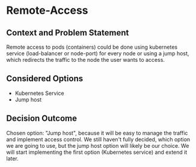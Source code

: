 # Remote-Access

## Context and Problem Statement

Remote access to pods (containers) could be done using kubernetes service (load-balancer or node-port) for every node or using a jump host, which redirects the traffic to the node the user wants to access.

## Considered Options

* Kubernetes Service
* Jump host

## Decision Outcome

Chosen option: "Jump host", because it will be easy to manage the traffic and implement access control. We still haven't fully decided, which option we are going to use, but the jump host option will likely be our choice. We will start implementing the first option (Kubernetes service) and extend it later.
